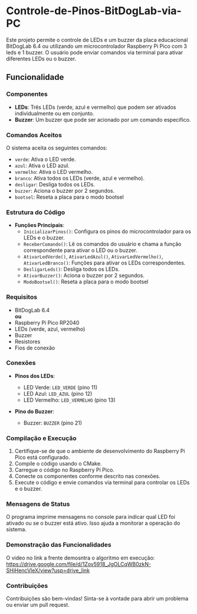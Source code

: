 # Controle-de-Pinos-BitDogLab-via-PC

Este projeto permite o controle de LEDs e um buzzer da placa educacional BitDogLab 6.4 ou utilizando um microcontrolador Raspberry Pi Pico com 3 leds e 1 buzzer. O usuário pode enviar comandos via terminal para ativar diferentes LEDs ou o buzzer.

## Funcionalidade

### Componentes

- **LEDs**: Três LEDs (verde, azul e vermelho) que podem ser ativados individualmente ou em conjunto.
- **Buzzer**: Um buzzer que pode ser acionado por um comando específico.

### Comandos Aceitos

O sistema aceita os seguintes comandos:

- `verde`: Ativa o LED verde.
- `azul`: Ativa o LED azul.
- `vermelho`: Ativa o LED vermelho.
- `branco`: Ativa todos os LEDs (verde, azul e vermelho).
- `desligar`: Desliga todos os LEDs.
- `buzzer`: Aciona o buzzer por 2 segundos.
- `bootsel`: Reseta a placa para o modo bootsel

### Estrutura do Código

- **Funções Principais**:
  - `InicializarPinos()`: Configura os pinos do microcontrolador para os LEDs e o buzzer.
  - `ReceberComando()`: Lê os comandos do usuário e chama a função correspondente para ativar o LED ou o buzzer.
  - `AtivarLedVerde()`, `AtivarLedAzul()`, `AtivarLedVermelho()`, `AtivarLedBranco()`: Funções para ativar os LEDs correspondentes.
  - `DesligarLeds()`: Desliga todos os LEDs.
  - `AtivarBuzzer()`: Aciona o buzzer por 2 segundos.
  - `ModoBootsel()`: Reseta a placa para o modo bootsel

### Requisitos

- BitDogLab 6.4 <br/>
   **ou**
- Raspberry Pi Pico RP2040
- LEDs (verde, azul, vermelho)
- Buzzer
- Resistores
- Fios de conexão

### Conexões

- **Pinos dos LEDs**:
  - LED Verde: `LED_VERDE` (pino 11)
  - LED Azul: `LED_AZUL` (pino 12)
  - LED Vermelho: `LED_VERMELHO` (pino 13)

- **Pino do Buzzer**:
  - Buzzer: `BUZZER` (pino 21)

### Compilação e Execução

1. Certifique-se de que o ambiente de desenvolvimento do Raspberry Pi Pico está configurado.
2. Compile o código usando o CMake.
3. Carregue o código no Raspberry Pi Pico.
4. Conecte os componentes conforme descrito nas conexões.
5. Execute o código e envie comandos via terminal para controlar os LEDs e o buzzer.

### Mensagens de Status

O programa imprime mensagens no console para indicar qual LED foi ativado ou se o buzzer está ativo. Isso ajuda a monitorar a operação do sistema.

### Demonstração das Funcionalidades

O video no link a frente demosntra o algoritmo em execução: https://drive.google.com/file/d/1Zov5918_JgOLCqWB0zkN-SHiHencVleX/view?usp=drive_link

### Contribuições

Contribuições são bem-vindas! Sinta-se à vontade para abrir um problema ou enviar um pull request.
